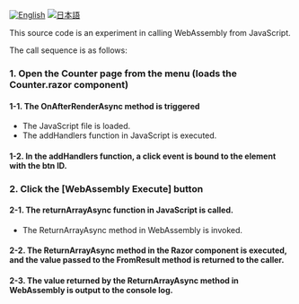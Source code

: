 <p align="left">
  <a href="README_en.md"><img src="https://img.shields.io/badge/English-blue.svg" alt="English"></a>
  <a href="README.md"><img src="https://img.shields.io/badge/日本語-red.svg" alt="日本語"></a>
</p>

This source code is an experiment in calling WebAssembly from JavaScript.

The call sequence is as follows:

### 1. Open the Counter page from the menu (loads the Counter.razor component)
#### 1-1. The OnAfterRenderAsync method is triggered
- The JavaScript file is loaded.
- The addHandlers function in JavaScript is executed.
#### 1-2. In the addHandlers function, a click event is bound to the element with the btn ID.
### 2. Click the [WebAssembly Execute] button
#### 2-1. The returnArrayAsync function in JavaScript is called.
- The ReturnArrayAsync method in WebAssembly is invoked.
#### 2-2. The ReturnArrayAsync method in the Razor component is executed, and the value passed to the FromResult method is returned to the caller.
#### 2-3. The value returned by the ReturnArrayAsync method in WebAssembly is output to the console log.
